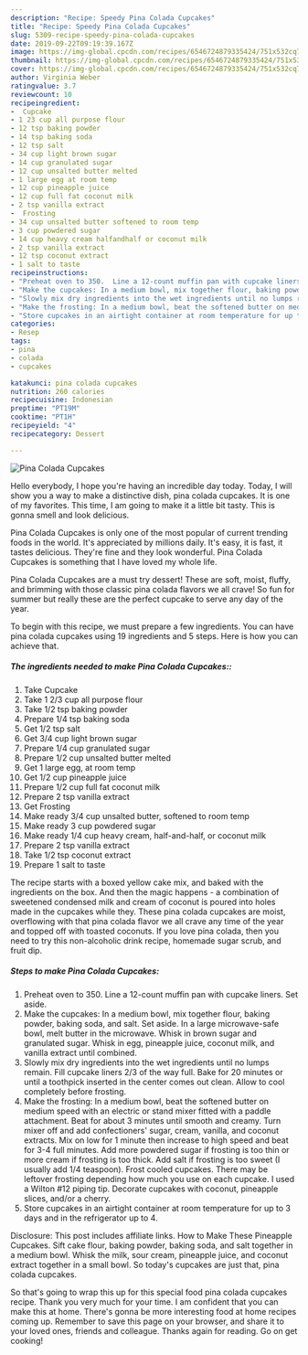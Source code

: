 ```yaml
---
description: "Recipe: Speedy Pina Colada Cupcakes"
title: "Recipe: Speedy Pina Colada Cupcakes"
slug: 5309-recipe-speedy-pina-colada-cupcakes
date: 2019-09-22T09:19:39.167Z
image: https://img-global.cpcdn.com/recipes/6546724879335424/751x532cq70/pina-colada-cupcakes-recipe-main-photo.jpg
thumbnail: https://img-global.cpcdn.com/recipes/6546724879335424/751x532cq70/pina-colada-cupcakes-recipe-main-photo.jpg
cover: https://img-global.cpcdn.com/recipes/6546724879335424/751x532cq70/pina-colada-cupcakes-recipe-main-photo.jpg
author: Virginia Weber
ratingvalue: 3.7
reviewcount: 10
recipeingredient:
-  Cupcake
- 1 23 cup all purpose flour
- 12 tsp baking powder
- 14 tsp baking soda
- 12 tsp salt
- 34 cup light brown sugar
- 14 cup granulated sugar
- 12 cup unsalted butter melted
- 1 large egg at room temp
- 12 cup pineapple juice
- 12 cup full fat coconut milk
- 2 tsp vanilla extract
-  Frosting
- 34 cup unsalted butter softened to room temp
- 3 cup powdered sugar
- 14 cup heavy cream halfandhalf or coconut milk
- 2 tsp vanilla extract
- 12 tsp coconut extract
- 1 salt to taste
recipeinstructions:
- "Preheat oven to 350.  Line a 12-count muffin pan with cupcake liners.  Set aside."
- "Make the cupcakes: In a medium bowl, mix together flour, baking powder, baking soda, and salt. Set aside. In a large microwave-safe bowl, melt butter in the microwave. Whisk in brown sugar and granulated sugar. Whisk in egg, pineapple juice, coconut milk, and vanilla extract until combined."
- "Slowly mix dry ingredients into the wet ingredients until no lumps remain. Fill cupcake liners 2/3 of the way full. Bake for 20 minutes or until a toothpick inserted in the center comes out clean. Allow to cool completely before frosting."
- "Make the frosting: In a medium bowl, beat the softened butter on medium speed with an electric or stand mixer fitted with a paddle attachment. Beat for about 3 minutes until smooth and creamy. Turn mixer off and add confectioners&#39; sugar, cream, vanilla, and coconut extracts. Mix on low for 1 minute then increase to high speed and beat for 3-4 full minutes. Add more powdered sugar if frosting is too thin or more cream if frosting is too thick. Add salt if frosting is too sweet (I usually add 1/4 teaspoon). Frost cooled cupcakes. There may be leftover frosting depending how much you use on each cupcake. I used a Wilton #12 piping tip. Decorate cupcakes with coconut, pineapple slices, and/or a cherry."
- "Store cupcakes in an airtight container at room temperature for up to 3 days and in the refrigerator up to 4."
categories:
- Resep
tags:
- pina
- colada
- cupcakes

katakunci: pina colada cupcakes
nutrition: 260 calories
recipecuisine: Indonesian
preptime: "PT19M"
cooktime: "PT1H"
recipeyield: "4"
recipecategory: Dessert

---
```



![Pina Colada Cupcakes](https://img-global.cpcdn.com/recipes/6546724879335424/751x532cq70/pina-colada-cupcakes-recipe-main-photo.jpg)

Hello everybody, I hope you're having an incredible day today. Today, I will show you a way to make a distinctive dish, pina colada cupcakes. It is one of my favorites. This time, I am going to make it a little bit tasty. This is gonna smell and look delicious.

Pina Colada Cupcakes is only one of the most popular of current trending foods in the world. It's appreciated by millions daily. It's easy, it is fast, it tastes delicious. They're fine and they look wonderful. Pina Colada Cupcakes is something that I have loved my whole life.

Pina Colada Cupcakes are a must try dessert! These are soft, moist, fluffy, and brimming with those classic pina colada flavors we all crave! So fun for summer but really these are the perfect cupcake to serve any day of the year.


To begin with this recipe, we must prepare a few ingredients. You can have pina colada cupcakes using 19 ingredients and 5 steps. Here is how you can achieve that.

##### The ingredients needed to make Pina Colada Cupcakes::

1. Take  Cupcake
1. Take 1 2/3 cup all purpose flour
1. Take 1/2 tsp baking powder
1. Prepare 1/4 tsp baking soda
1. Get 1/2 tsp salt
1. Get 3/4 cup light brown sugar
1. Prepare 1/4 cup granulated sugar
1. Prepare 1/2 cup unsalted butter melted
1. Get 1 large egg, at room temp
1. Get 1/2 cup pineapple juice
1. Prepare 1/2 cup full fat coconut milk
1. Prepare 2 tsp vanilla extract
1. Get  Frosting
1. Make ready 3/4 cup unsalted butter, softened to room temp
1. Make ready 3 cup powdered sugar
1. Make ready 1/4 cup heavy cream, half-and-half, or coconut milk
1. Prepare 2 tsp vanilla extract
1. Take 1/2 tsp coconut extract
1. Prepare 1 salt to taste


The recipe starts with a boxed yellow cake mix, and baked with the ingredients on the box. And then the magic happens - a combination of sweetened condensed milk and cream of coconut is poured into holes made in the cupcakes while they. These pina colada cupcakes are moist, overflowing with that pina colada flavor we all crave any time of the year and topped off with toasted coconuts. If you love pina colada, then you need to try this non-alcoholic drink recipe, homemade sugar scrub, and fruit dip. 

##### Steps to make Pina Colada Cupcakes:

1. Preheat oven to 350.  Line a 12-count muffin pan with cupcake liners.  Set aside.
1. Make the cupcakes: In a medium bowl, mix together flour, baking powder, baking soda, and salt. Set aside. In a large microwave-safe bowl, melt butter in the microwave. Whisk in brown sugar and granulated sugar. Whisk in egg, pineapple juice, coconut milk, and vanilla extract until combined.
1. Slowly mix dry ingredients into the wet ingredients until no lumps remain. Fill cupcake liners 2/3 of the way full. Bake for 20 minutes or until a toothpick inserted in the center comes out clean. Allow to cool completely before frosting.
1. Make the frosting: In a medium bowl, beat the softened butter on medium speed with an electric or stand mixer fitted with a paddle attachment. Beat for about 3 minutes until smooth and creamy. Turn mixer off and add confectioners&#39; sugar, cream, vanilla, and coconut extracts. Mix on low for 1 minute then increase to high speed and beat for 3-4 full minutes. Add more powdered sugar if frosting is too thin or more cream if frosting is too thick. Add salt if frosting is too sweet (I usually add 1/4 teaspoon). Frost cooled cupcakes. There may be leftover frosting depending how much you use on each cupcake. I used a Wilton #12 piping tip. Decorate cupcakes with coconut, pineapple slices, and/or a cherry.
1. Store cupcakes in an airtight container at room temperature for up to 3 days and in the refrigerator up to 4.


Disclosure: This post includes affiliate links. How to Make These Pineapple Cupcakes. Sift cake flour, baking powder, baking soda, and salt together in a medium bowl. Whisk the milk, sour cream, pineapple juice, and coconut extract together in a small bowl. So today&#39;s cupcakes are just that, pina colada cupcakes. 

So that's going to wrap this up for this special food pina colada cupcakes recipe. Thank you very much for your time. I am confident that you can make this at home. There's gonna be more interesting food at home recipes coming up. Remember to save this page on your browser, and share it to your loved ones, friends and colleague. Thanks again for reading. Go on get cooking!
